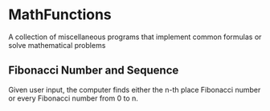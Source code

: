 # MathFunctions
A collection of miscellaneous programs that implement common formulas or solve mathematical problems

## Fibonacci Number and Sequence
Given user input, the computer finds either the n-th place Fibonacci number or every Fibonacci number from 0 to n.
